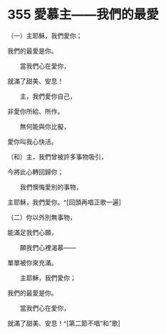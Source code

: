 # 355 愛慕主——我們的最愛

（一）主耶穌，我們愛你；

我們的最愛是你。

　　當我們心在愛你，

就滿了甜美、安息！

　　主，我們愛你自己，

非愛你所給、所作。

　　無何能與你比擬，

愛你叫我心快活。

（和）主，我們曾被許多事物吸引，

今將此心轉回歸你；

　　我們懊悔愛別的事物，

主耶穌，我們愛你。^[回頭再唱正歌一遍]

（二）你以外別無事物，

能滿足我們心願，

　　願我們心裡渴慕——

單單被你來充滿。

　　主耶穌，我們愛你；

我們的最愛是你。

　　當我們心在愛你，

就滿了甜美、安息！^[第二節不唱“和”歌]

